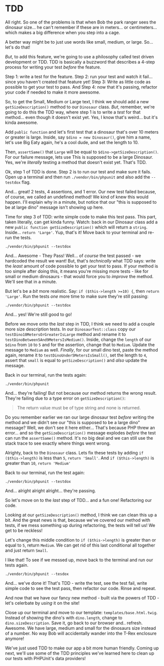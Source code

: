 # TDD

All right. So one of the problems is that when Bob the park ranger sees the
dinosaur size... he can't remember if these are in meters... or centimeters...
which makes a big difference when you step into a cage.

A better way might be to just use words like small, medium, or large. So... let's
do that!

*But*, to add this feature, we're going to use a philosophy called
test driven development or TDD. TDD is basically a buzzword that describes a
4-step process for writing your test *before* the feature.

Step 1: write a test for the feature. Step 2: run your test and watch it fail...
since you haven't created that feature yet! Step 3: Write as little code as possible
to get your test to pass. And Step 4: now that it's passing, refactor your code
if needed to make it more awesome.

So, to get the Small, Medium or Large text, I think we should add a new
`getSizeDescription()` method to our `Dinosaur` class. *But*, remember, we're
going to do this the TDD way, where step 1 is to write a *test* for that method...
even though it doesn't exist yet. Yes, I know that's weird... but it's kinda awesome.

Add `public function` and let's first test that a dinosaur that's over 10 meters
or greater is large. Inside, say `$dino = new Dinosaur()`, give him a name,
let's use Big Eaty again, he's a cool dude, and set the length to 10.

Then, `assertSame()` that `Large` will be equal to `$dino->getSizeDescription()`.
For our failure message, lets use This is supposed to be a large Dinosaur.
Yes, we're *literally* testing a method that doesn't exist yet. That's TDD.

Ok, step 1 of TDD is done. Step 2 is to run our test and make sure it fails.
Open up a terminal and then run `./vendor/bin/phpunit` and also add the
`--testdox` flag.

And... great! 2 tests, 4 assertions, and 1 error.
Our new test failed because, of course, we called an undefined
method! We kind of knew
this would happen. I'll explain why in a minute, but notice that our "this is
supposed to be at large dino" message isn't showing up here.

Time for step 3 of TDD: write simple code to make this test pass.
This part, taken literally, can get kinda funny. Watch:
back in our Dinosaur class add a new `public function getSizeDescription()`
which will return a `string`. Inside... `return 'Large'`. Yup, that's it!
Move back to your terminal and re-run the tests.

```terminal-silent
./vendor/bin/phpunit --testdox
```

And... Awesome - They Pass! Well... of *course* the test passed - we hardcoded
the result we want! But, that's *technically* what TDD says: write the *least*
amount of code possible to get your test to pass. If your method is too simple
after doing this, it means you're missing more tests - like for small or medium
dinosaurs - that would force you to *improve* the method. We'll see that in a minute.

But let's be a *bit* more realistic. Say:
`if ($this->length >=10) {`, then `return 'Large'`. Run the tests *one*
more time to make sure they're still passing:

```terminal-silent
./vendor/bin/phpunit --testdox
```

And... yes! We're still good to go!

Before we move onto the *last* step in TDD, I think we need to add a couple more
size description tests. In our `DinosaurTest::class` copy our
`testDino10MetersOrGreaterIsLarge` method and rename it to
`testDinoBetween5And9MetersIsMedium()`. Inside, change the
`length` of our `$dino` from `10` to `5` and for the assertion, change that
to `Medium`. Update the message to `Medium` as well.
*Finally*, for our small dino test, paste the method again,
rename it to `testDinoUnder5MetersIsSmall()`, set the
length to `4`, assert that `small` is equal to `getSizeDescription()` and *also*
update the message.

Back in our terminal, run the tests again:

```terminal-silent
./vendor/bin/phpunit
```

And... they're failing! But not because our method returns the wrong result. They're
failing due to a type error on `getSizeDescription()`:

> The return value must be of type string and none is returned.

Do you remember earlier we ran our large dinosaur
test *before* writing the method and we didn't see our "this is supposed to be
a large dino" message? Well, we don't see it here either... That's
because PHP threw an error... and so the `getSizeDescription()` message explodes
*before* the test can run the `assertSame()` method. It's no big deal and we can
still use the stack trace to see exactly where things went wrong.

Alrighty, back to the `Dinosaur` class. Lets fix these tests by adding
`if ($this->length)` is less than `5`, `return 'Small'`. And
`if ($this->length)` is greater than `10`, `return 'Medium'`

Back to our terminal,
run the test again:

```terminal-silent
./vendor/bin/phpunit --testdox
```

And... alright alright alright... they're passing.

So let's move on to the *last* step of TDD... and a fun one! Refactoring our code.

Looking at our `getSizeDescription()` method, I think we can clean this up a bit.
And the great news is that, because we've covered our method with tests, if we
mess something up during refactoring, the tests will tell us! We get to be reckless!

Let's change this middle condition to `if ($this->length)` is greater than or equal
to `5`, return `Medium`. We can get rid of this last conditional
all together and just return `Small`.

I like that! To see if we messed up, move back to the terminal and run our
tests again.

```terminal-silent
./vendor/bin/phpunit --tesdox
```

And... we've done it! That's TDD - write the test, see the test fail,
write simple code to see the test pass, then refactor our code. Rinse and repeat.

And now that we have our fancy new method - built via the powers of TDD - let's
celerbate by *using* it on the site!

Close up our terminal and move to our template: `templates/base.html.twig`.
Instead of showing the dino's with `dino.length`, change
to `dino.sizeDescription`. Save it, go back to our browser and.. refresh.
Awesome. We have large, medium and small for the dinosaurs size instead of a number.
No way Bob will accidentally wander into the T-Rex enclosure anymore!

We've just used TDD to make our app a bit more human friendly. Coming up next,
we'll use some of the TDD principles we've learned here to clean up our tests with
PHPUnit's data providers!
